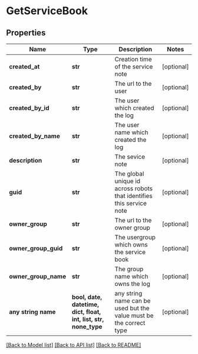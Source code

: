 # GetServiceBook


## Properties
Name | Type | Description | Notes
------------ | ------------- | ------------- | -------------
**created_at** | **str** | Creation time of the service note | [optional] 
**created_by** | **str** | The url to the user | [optional] 
**created_by_id** | **str** | The user which created the log | [optional] 
**created_by_name** | **str** | The user name which created the log | [optional] 
**description** | **str** | The sevice note | [optional] 
**guid** | **str** | The global unique id across robots that identifies this service note | [optional] 
**owner_group** | **str** | The url to the owner group | [optional] 
**owner_group_guid** | **str** | The usergroup which owns the service book  | [optional] 
**owner_group_name** | **str** | The group name which owns the log | [optional] 
**any string name** | **bool, date, datetime, dict, float, int, list, str, none_type** | any string name can be used but the value must be the correct type | [optional]

[[Back to Model list]](../README.md#documentation-for-models) [[Back to API list]](../README.md#documentation-for-api-endpoints) [[Back to README]](../README.md)


